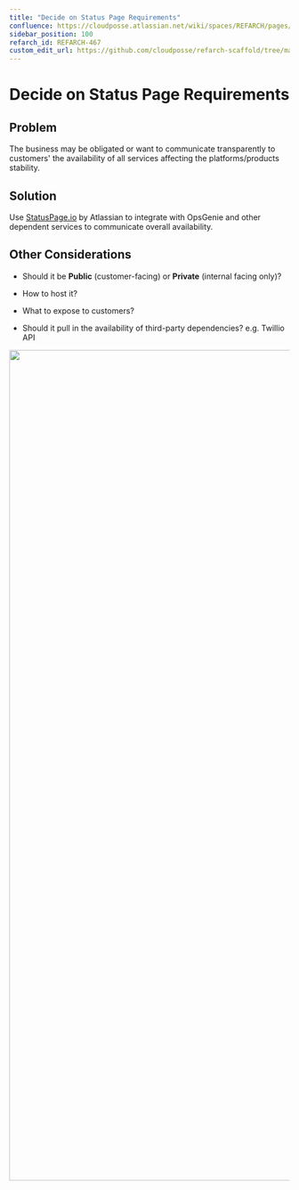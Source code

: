 ```yaml
---
title: "Decide on Status Page Requirements"
confluence: https://cloudposse.atlassian.net/wiki/spaces/REFARCH/pages/1171947803/REFARCH-467+-+Decide+on+Status+Page+Requirements
sidebar_position: 100
refarch_id: REFARCH-467
custom_edit_url: https://github.com/cloudposse/refarch-scaffold/tree/main/docs/docs/fundamentals/design-decisions/archived-decisions/decide-on-status-page-requirements.md
---
```


# Decide on Status Page Requirements

## Problem
The business may be obligated or want to communicate transparently to customers' the availability of all services affecting the platforms/products stability.

## Solution
Use [StatusPage.io](http://StatusPage.io) by Atlassian to integrate with OpsGenie and other dependent services to communicate overall availability.

## Other Considerations
- Should it be **Public** (customer-facing) or **Private** (internal facing only)?

- How to host it?

- What to expose to customers?

- Should it pull in the availability of third-party dependencies? e.g. Twillio API

<img src="/assets/refarch/image-20211109-201417.png" height="1492" width="1444" /><br/>


